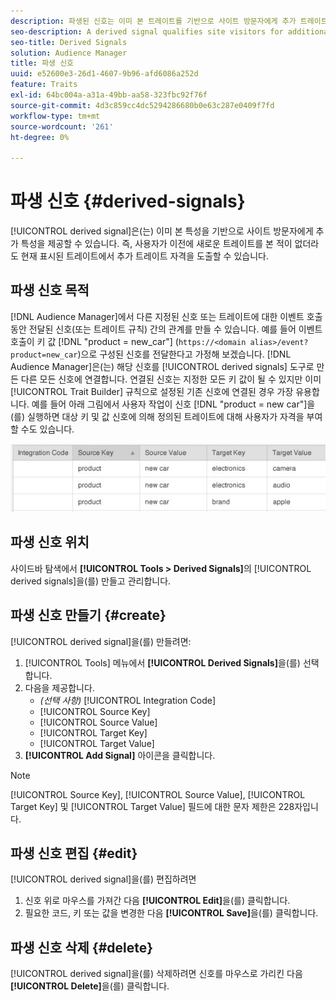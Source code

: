 ```yaml
---
description: 파생된 신호는 이미 본 트레이트를 기반으로 사이트 방문자에게 추가 트레이트를 부여합니다. 즉, 사용자가 이전에 새로운 트레이트를 본 적이 없더라도 현재 표시된 트레이트에서 추가 트레이트 자격을 도출할 수 있습니다.
seo-description: A derived signal qualifies site visitors for additional traits based on a trait they've already seen. In other words, additional trait qualification can be derived from a currently exhibited trait even if a user has never seen the new trait before.
seo-title: Derived Signals
solution: Audience Manager
title: 파생 신호
uuid: e52600e3-26d1-4607-9b96-afd6086a252d
feature: Traits
exl-id: 64bc004a-a31a-49bb-aa58-323fbc92f76f
source-git-commit: 4d3c859cc4dc5294286680b0e63c287e0409f7fd
workflow-type: tm+mt
source-wordcount: '261'
ht-degree: 0%

---
```


# 파생 신호 {#derived-signals}

[!UICONTROL derived signal]은(는) 이미 본 특성을 기반으로 사이트 방문자에게 추가 특성을 제공할 수 있습니다. 즉, 사용자가 이전에 새로운 트레이트를 본 적이 없더라도 현재 표시된 트레이트에서 추가 트레이트 자격을 도출할 수 있습니다.

<!-- c_tb_derived_signal.xml -->

## 파생 신호 목적

[!DNL Audience Manager]에서 다른 지정된 신호 또는 트레이트에 대한 이벤트 호출 동안 전달된 신호(또는 트레이트 규칙) 간의 관계를 만들 수 있습니다. 예를 들어 이벤트 호출이 키 값 [!DNL "product = new_car"] (`https://<domain alias>/event?product=new_car`)으로 구성된 신호를 전달한다고 가정해 보겠습니다. [!DNL Audience Manager]은(는) 해당 신호를 [!UICONTROL derived signals] 도구로 만든 다른 모든 신호에 연결합니다. 연결된 신호는 지정한 모든 키 값이 될 수 있지만 이미 [!UICONTROL Trait Builder] 규칙으로 설정된 기존 신호에 연결된 경우 가장 유용합니다. 예를 들어 아래 그림에서 사용자 작업이 신호 [!DNL "product = new car"]을(를) 실행하면 대상 키 및 값 신호에 의해 정의된 트레이트에 대해 사용자가 자격을 부여할 수도 있습니다.

![](assets/derived_signal_example.png)

## 파생 신호 위치

사이드바 탐색에서 **[!UICONTROL Tools > Derived Signals]**&#x200B;의 [!UICONTROL derived signals]을(를) 만들고 관리합니다.

## 파생 신호 만들기 {#create}

<!-- t_tb_create_derived.xml -->

[!UICONTROL derived signal]을(를) 만들려면:

1. [!UICONTROL Tools] 메뉴에서 **[!UICONTROL Derived Signals]**&#x200B;을(를) 선택합니다.
1. 다음을 제공합니다.
   * *(선택 사항)* [!UICONTROL Integration Code]
   * [!UICONTROL Source Key]
   * [!UICONTROL Source Value]
   * [!UICONTROL Target Key]
   * [!UICONTROL Target Value]
1. **[!UICONTROL Add Signal]** 아이콘을 클릭합니다.

>[!NOTE]
>
>[!UICONTROL Source Key], [!UICONTROL Source Value], [!UICONTROL Target Key] 및 [!UICONTROL Target Value] 필드에 대한 문자 제한은 228자입니다.

## 파생 신호 편집 {#edit}

<!-- t_tb_edit_derived.xml -->

[!UICONTROL derived signal]을(를) 편집하려면

1. 신호 위로 마우스를 가져간 다음 **[!UICONTROL Edit]**&#x200B;을(를) 클릭합니다.
2. 필요한 코드, 키 또는 값을 변경한 다음 **[!UICONTROL Save]**&#x200B;을(를) 클릭합니다.

## 파생 신호 삭제 {#delete}

<!-- t_tb_delete_derived.xml -->

[!UICONTROL derived signal]을(를) 삭제하려면 신호를 마우스로 가리킨 다음 **[!UICONTROL Delete]**&#x200B;을(를) 클릭합니다.
